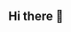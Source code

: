 ## Hi there 👋

<!--
**SamWestlake-Cann/SamWestlake-Cann** is a ✨ _special_ ✨ repository because its `README.md` (this file) appears on your GitHub profile.

Here are some ideas to get you started:

- 🧑🏻‍💻 I’m currently working on a Mindful Fitness App
- 📚 I’m currently learning how to develop an app in app stores
- 🤔 I’m looking for help with turning Python Code into a fully fledged app
- 💬 Ask me about ANYTHING
- 📫 How to reach me: info@mindfulsportscoach.co.uk
- ⚡ Fun fact: I was Whiltshires Strongest Man in 2010
-->

